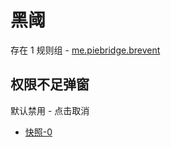 # 黑阈

存在 1 规则组 - [me.piebridge.brevent](/src/apps/me.piebridge.brevent.ts)

## 权限不足弹窗

默认禁用 - 点击取消

- [快照-0](https://i.gkd.li/i/13218439)
